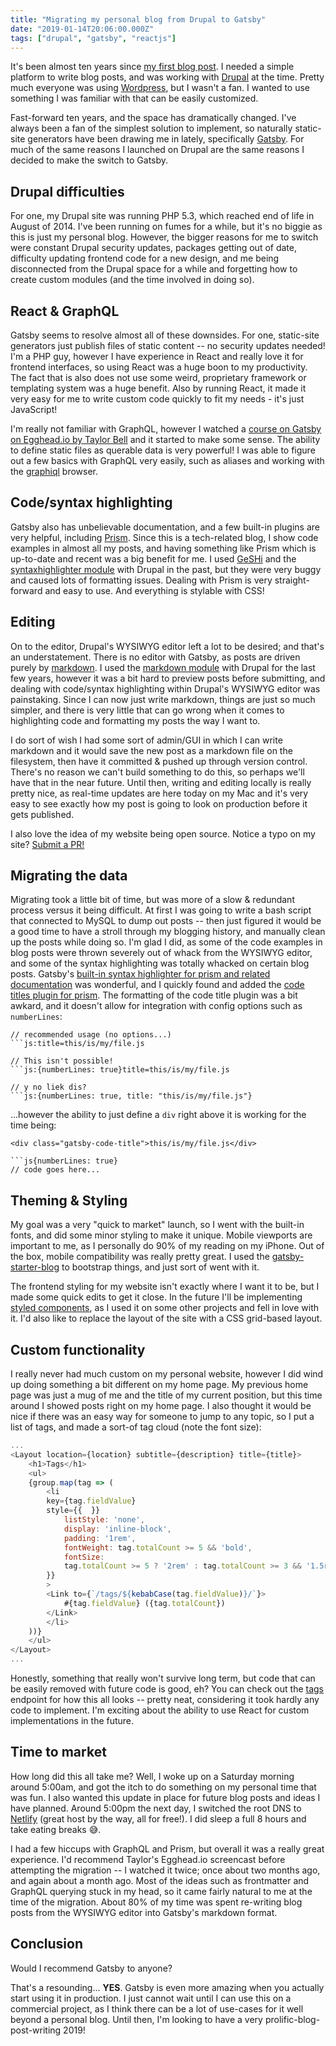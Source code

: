 ```yaml
---
title: "Migrating my personal blog from Drupal to Gatsby"
date: "2019-01-14T20:06:00.000Z"
tags: ["drupal", "gatsby", "reactjs"]
---
```


It's been almost ten years since [my first blog post](/2009/09/21/preventing-injection-attacks-and-securing-your-website/). I needed a simple platform to write blog posts, and was working with [Drupal](https://www.drupal.org/) at the time. Pretty much everyone was using [Wordpress](https://wordpress.com/), but I wasn't a fan. I wanted to use something I was familiar with that can be easily customized.

Fast-forward ten years, and the space has dramatically changed. I've always been a fan of the simplest solution to implement, so naturally static-site generators have been drawing me in lately, specifically [Gatsby](https://www.gatsbyjs.org/). For much of the same reasons I launched on Drupal are the same reasons I decided to make the switch to Gatsby.

## Drupal difficulties

For one, my Drupal site was running PHP 5.3, which reached end of life in August of 2014. I've been running on fumes for a while, but it's no biggie as this is just my personal blog. However, the bigger reasons for me to switch were constant Drupal security updates, packages getting out of date, difficulty updating frontend code for a new design, and me being disconnected from the Drupal space for a while and forgetting how to create custom modules (and the time involved in doing so).

## React & GraphQL

Gatsby seems to resolve almost all of these downsides. For one, static-site generators just publish files of static content -- no security updates needed! I'm a PHP guy, however I have experience in React and really love it for frontend interfaces, so using React was a huge boon to my productivity. The fact that is also does not use some weird, proprietary framework or templating system was a huge benefit. Also by running React, it made it very easy for me to write custom code quickly to fit my needs - it's just JavaScript!

I'm really not familiar with GraphQL, however I watched a <a href="https://egghead.io/courses/build-a-blog-with-react-and-markdown-using-gatsby" target="_blank">course on Gatsby on Egghead.io by Taylor Bell</a> and it started to make some sense. The ability to define static files as querable data is very powerful! I was able to figure out a few basics with GraphQL very easily, such as aliases and working with the <a href="https://github.com/graphql/graphiql" target="_blank">graphiql</a> browser.

## Code/syntax highlighting

Gatsby also has <a herf="https://www.gatsbyjs.org/docs/" target="_blank">unbelievable documentation</a>, and a few built-in plugins are very helpful, including <a href="https://prismjs.com/" target="_blank">Prism</a>. Since this is a tech-related blog, I show code examples in almost all my posts, and having something like Prism which is up-to-date and recent was a big benefit for me. I used <a href="http://qbnz.com/highlighter/" target="_blank">GeSHi</a> and the <a href="https://www.drupal.org/project/syntaxhighlighter" target="_blank">syntaxhighlighter module</a> with Drupal in the past, but they were very buggy and caused lots of formatting issues. Dealing with Prism is very straight-forward and easy to use. And everything is stylable with CSS!

## Editing

On to the editor, Drupal's WYSIWYG editor left a lot to be desired; and that's an understatement. There is no editor with Gatsby, as posts are driven purely by <a href="https://en.wikipedia.org/wiki/Markdown" target="_blank">markdown</a>. I used the <a href="https://www.drupal.org/project/markdown" target="_blank">markdown module</a> with Drupal for the last few years, however it was a bit hard to preview posts before submitting, and dealing with code/syntax highlighting within Drupal's WYSIWYG editor was painstaking. Since I can now just write markdown, things are just so much simpler, and there is very little that can go wrong when it comes to highlighting code and formatting my posts the way I want to.

I do sort of wish I had some sort of admin/GUI in which I can write markdown and it would save the new post as a markdown file on the filesystem, then have it committed & pushed up through version control. There's no reason we can't build something to do this, so perhaps we'll have that in the near future. Until then, writing and editing locally is really pretty nice, as real-time updates are here today on my Mac and it's very easy to see exactly how my post is going to look on production before it gets published.

I also love the idea of my website being open source. Notice a typo on my site? <a href="https://github.com/markoshust/markshust.com" target="_blank">Submit a PR!</a>

## Migrating the data

Migrating took a little bit of time, but was more of a slow & redundant process versus it being difficult. At first I was going to write a bash script that connected to MySQL to dump out posts -- then just figured it would be a good time to have a stroll through my blogging history, and manually clean up the posts while doing so. I'm glad I did, as some of the code examples in blog posts were thrown severely out of whack from the WYSIWYG editor, and some of the syntax highlighting was totally whacked on certain blog posts. Gatsby's <a href="https://www.gatsbyjs.org/packages/gatsby-remark-prismjs/" target="_blakn">built-in syntax highlighter for prism and related documentation</a> was wonderful, and I quickly found and added the <a href="https://www.gatsbyjs.org/packages/gatsby-remark-code-titles/" target="_blank">code titles plugin for prism</a>. The formatting of the code title plugin was a bit awkard, and it doesn't allow for integration with config options such as `numberLines`:

```
// recommended usage (no options...)
```js:title=this/is/my/file.js

// This isn't possible!
```js:{numberLines: true}title=this/is/my/file.js

// y no liek dis?
```js:{numberLines: true, title: "this/is/my/file.js"}
```

...however the ability to just define a `div` right above it is working for the time being:

```
<div class="gatsby-code-title">this/is/my/file.js</div>

```js{numberLines: true}
// code goes here...
```

## Theming & Styling

My goal was a very "quick to market" launch, so I went with the built-in fonts, and did some minor styling to make it unique. Mobile viewports are important to me, as I personally do 90% of my reading on my iPhone. Out of the box, mobile compatibility was really pretty great. I used the <a href="https://github.com/gatsbyjs/gatsby-starter-blog" target="_blank">gatsby-starter-blog</a> to bootstrap things, and just sort of went with it.

The frontend styling for my website isn't exactly where I want it to be, but I made some quick edits to get it close. In the future I'll be implementing <a href="https://www.styled-components.com/" target="_blank">styled components</a>, as I used it on some other projects and fell in love with it. I'd also like to replace the layout of the site with a CSS grid-based layout.

## Custom functionality

I really never had much custom on my personal website, however I did wind up doing something a bit different on my home page. My previous home page was just a mug of me and the title of my current position, but this time around I showed posts right on my home page. I also thought it would be nice if there was an easy way for someone to jump to any topic, so I put a list of tags, and made a sort-of tag cloud (note the font size):

```jsx:title=src/pages/tags.js
...
<Layout location={location} subtitle={description} title={title}>
    <h1>Tags</h1>
    <ul>
    {group.map(tag => (
        <li
        key={tag.fieldValue}
        style={{  }}
            listStyle: 'none',
            display: 'inline-block',
            padding: '1rem',
            fontWeight: tag.totalCount >= 5 && 'bold',
            fontSize:
            tag.totalCount >= 5 ? '2rem' : tag.totalCount >= 3 && '1.5rem',
        }}
        >
        <Link to={`/tags/${kebabCase(tag.fieldValue)}/`}>
            #{tag.fieldValue} ({tag.totalCount})
        </Link>
        </li>
    ))}
    </ul>
</Layout>
...
```

Honestly, something that really won't survive long term, but code that can be easily removed with future code is good, eh? You can check out the [tags](/tags) endpoint for how this all looks -- pretty neat, considering it took hardly any code to implement. I'm exciting about the ability to use React for custom implementations in the future.

## Time to market

How long did this all take me? Well, I woke up on a Saturday morning around 5:00am, and got the itch to do something on my personal time that was fun. I also wanted this update in place for future blog posts and ideas I have planned. Around 5:00pm the next day, I switched the root DNS to <a href="https://www.netlify.com/" target="_blank">Netlify</a> (great host by the way, all for free!). I did sleep a full 8 hours and take eating breaks 😅.

I had a few hiccups with GraphQL and Prism, but overall it was a really great experience. I'd recommend Taylor's Egghead.io screencast before attempting the migration -- I watched it twice; once about two months ago, and again about a month ago. Most of the ideas such as frontmatter and GraphQL querying stuck in my head, so it came fairly natural to me at the time of the migration. About 80% of my time was spent re-writing blog posts from the WYSIWYG editor into Gatsby's markdown format.

## Conclusion

Would I recommend Gatsby to anyone?

That's a resounding... **YES**. Gatsby is even more amazing when you actually start using it in production. I just cannot wait until I can use this on a commercial project, as I think there can be a lot of use-cases for it well beyond a personal blog. Until then, I'm looking to have a very prolific-blog-post-writing 2019!
